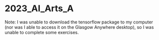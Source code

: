 # 2023_AI_Arts_A

Note: I was unable to download the tensorflow package to my computer (nor was I able to access it on the Glasgow Anywhere desktop), so I was unable to complete some exercises.
